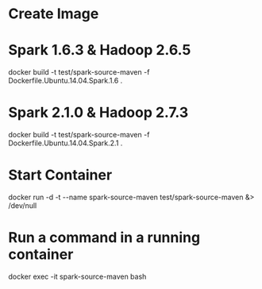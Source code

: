 
# Create Image
# Spark 1.6.3 & Hadoop 2.6.5
docker build -t test/spark-source-maven -f Dockerfile.Ubuntu.14.04.Spark.1.6 .
# Spark 2.1.0 & Hadoop 2.7.3
docker build -t test/spark-source-maven -f Dockerfile.Ubuntu.14.04.Spark.2.1 .

# Start Container
docker run -d -t --name spark-source-maven test/spark-source-maven &> /dev/null

# Run a command in a running container
docker exec -it spark-source-maven bash


